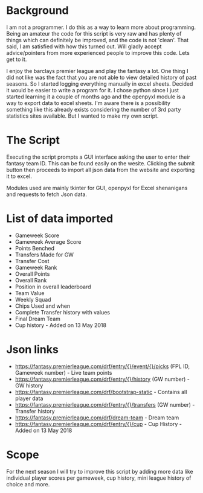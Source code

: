 # Background
I am not a programmer. I do this as a way to learn more about programming. Being an amateur the code for this script is very raw and has plenty of things which can definitely be improved, and the code is not 'clean'. That said, I am satisfied with how this turned out. Will gladly accept advice/pointers from more experienced people to improve this code. Lets get to it. 

I enjoy the barclays premier league and play the fantasy a lot. One thing I did not like was the fact that you are not able to view detailed history of past seasons. So I started logging everything manually in excel sheets. Decided it would be easier to write a program for it. I chose python since I just started learning it a couple of months ago and the openpyxl module is a way to export data to excel sheets. I'm aware there is a possibility something like this already exists considering the number of 3rd party statistics sites available. But I wanted to make my own script. 
# The Script
Executing the script prompts a GUI interface asking the user to enter their fantasy team ID. This can be found easily on the wesite. Clicking the submit button then proceeds to import all json data from the website and exporting it to excel. 

Modules used are mainly tkinter for GUI, openpyxl for Excel shenanigans and requests to fetch Json data. 

# List of data imported
 - Gameweek Score
 - Gameweek Average Score
 - Points Benched
 - Transfers Made for GW
 - Transfer Cost
 - Gameweek Rank
 - Overall Points
 - Overall Rank
 - Position in overall leaderboard
 - Team Value
 - Weekly Squad
 - Chips Used and when
 - Complete Transfer history with values
 - Final Dream Team
 - Cup history - Added on 13 May 2018
# Json links
 - https://fantasy.premierleague.com/drf/entry/{}/event/{}/picks (FPL ID, Gameweek number) - Live team points
 - https://fantasy.premierleague.com/drf/entry/{}/history (GW number) - GW history
 - https://fantasy.premierleague.com/drf/bootstrap-static  - Contains all player data
 - https://fantasy.premierleague.com/drf/entry/{}/transfers (GW number) - Transfer history
 - https://fantasy.premierleague.com/drf/dream-team  - Dream team
 - https://fantasy.premierleague.com/drf/entry/{}/cup - Cup History - Added on 13 May 2018
 # Scope
 For the next season I will try to improve this script by adding more data like individual player scores per gameweek, cup history, mini league history of choice and more. 
